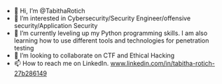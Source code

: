 - 👋 Hi, I’m @TabithaRotich
- 👀 I’m interested in Cybersecurity/Security Engineer/offensive security/Application Security
- 🌱 I’m currently leveling up my Python programming skills. I am also learning how to use different tools and technologies for penetration testing
- 💞️ I’m looking to collaborate on CTF and Ethical Hacking
- 📫 How to reach me on LinkedIn. www.linkedin.com/in/tabitha-rotich-27b286149

<!---
TabithaRotich/TabithaRotich is a ✨ special ✨ repository because its `README.md` (this file) appears on your GitHub profile.
You can click the Preview link to take a look at your changes.
--->
